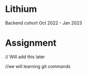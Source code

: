# Lithium
Backend cohort Oct 2022 - Jan 2023


# Assignment
// Will add this later

//we will learning git commands
